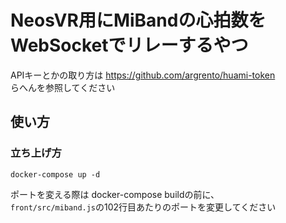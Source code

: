 # NeosVR用にMiBandの心拍数をWebSocketでリレーするやつ
APIキーとかの取り方は
https://github.com/argrento/huami-token  
らへんを参照してください

## 使い方
### 立ち上げ方
```docker-compose up -d```

ポートを変える際は
docker-compose buildの前に、  
`front/src/miband.js`の102行目あたりのポートを変更してください